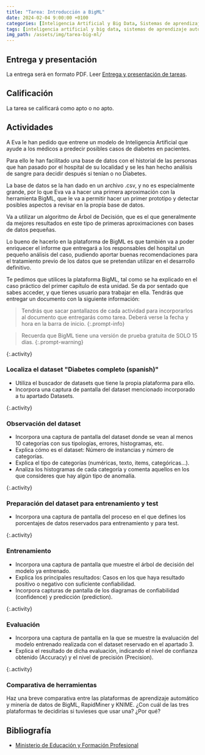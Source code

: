 ```yaml
---
title: "Tarea: Introducción a BigML"
date: 2024-02-04 9:00:00 +0100
categories: [Inteligencia Artificial y Big Data, Sistemas de aprendizaje automático]
tags: [inteligencia artificial y big data, sistemas de aprendizaje automático]
img_path: /assets/img/tarea-big-ml/
---
```


## Entrega y presentación

La entrega será en formato PDF. Leer [Entrega y presentación de tareas](/posts/entrega-presentacion-tareas/).

## Calificación

La tarea se calificará como apto o no apto.

## Actividades

A Eva le han pedido que entrene un modelo de Inteligencia Artificial que ayude a los médicos a predecir posibles casos de diabetes en pacientes.

Para ello le han facilitado una base de datos con el historial de las personas que han pasado por el hospital de su localidad y se les han hecho análisis de sangre para decidir después si tenían o no Diabetes.

La base de datos se la han dado en un archivo .csv, y no es especialmente grande, por lo que Eva va a hacer una primera aproximación con la herramienta BigML, que le va a permitir hacer un primer prototipo y detectar posibles aspectos a revisar en la propia base de datos.

Va a utilizar un algoritmo de Árbol de Decisión, que es el que generalmente da mejores resultados en este tipo de primeras aproximaciones con bases de datos pequeñas.

Lo bueno de hacerlo en la plataforma de BigML es que también va a poder enriquecer el informe que entregará a los responsables del hospital un pequeño análisis del caso, pudiendo aportar buenas recomendaciones para el tratamiento previo de los datos que se pretendan utilizar en el desarrollo definitivo.

Te pedimos que utilices la plataforma BigML, tal como se ha explicado en el caso práctico del primer capítulo de esta unidad. Se da por sentado que sabes acceder, y que tienes usuario para trabajar en ella. Tendrás que  entregar un documento con la siguiente información:

> Tendrás que sacar pantallazos de cada actividad para incorporarlos al documento que entregarás como tarea. Deberá verse la fecha y hora en la barra de inicio.
{:.prompt-info}

> Recuerda que BigML tiene una versión de prueba gratuita de SOLO 15 días.
{:.prompt-warning}

{:.activity}
### Localiza el dataset "Diabetes completo (spanish)"

- Utiliza el buscador de datasets que tiene la propia plataforma para ello.
- Incorpora una captura de pantalla del dataset mencionado incorporado a tu apartado Datasets.

{:.activity}
### Observación del dataset

- Incorpora una captura de pantalla del dataset donde se vean al menos 10 categorías con sus tipologías, errores, histogramas, etc.
- Explica cómo es el dataset: Número de instancias y número de categorías.
- Explica el tipo de categorías (numéricas, texto, items, categóricas...).
- Analiza los histogramas de cada categoría y comenta aquellos en los que consideres que hay algún tipo de anomalía.

{:.activity}
### Preparación del dataset para entrenamiento y test

- Incorpora una captura de pantalla del proceso en el que defines los porcentajes de datos reservados para entrenamiento y para test.

{:.activity}
### Entrenamiento

- Incorpora una captura de pantalla que muestre el árbol de decisión del modelo ya entrenado.
- Explica los principales resultados: Casos en los que haya resultado positivo o negativo con suficiente confiabilidad.
- Incorpora capturas de pantalla de los diagramas de confiabilidad (confidence) y predicción (prediction).

{:.activity}
### Evaluación

- Incorpora una captura de pantalla en la que se muestre la evaluación del modelo entrenado realizada con el dataset reservado en el apartado 3.
- Explica el resultado de dicha evaluación, indicando el nivel de confianza obtenido (Accuracy) y el nivel de precisión (Precision).

{:.activity}
### Comparativa de herramientas

Haz una breve comparativa entre las plataformas de aprendizaje automático y minería de datos de BigML, RapidMiner y KNIME. ¿Con cuál de las tres plataformas te decidirías si tuvieses que usar una? ¿Por qué?

## Bibliografía

- [Ministerio de Educación y Formación Profesional](https://www.educacionyfp.gob.es/portada.html)
